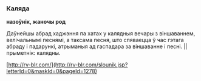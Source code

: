 ### Каляда
**назоўнік, жаночы род**

Даўнейшы абрад хаджэння па хатах у калядныя вечары з віншаваннем, велічальнымі песнямі, а таксама песня, што спяваецца ў час гэтага абраду і падарункі, атрыманыя ад гаспадара за віншаванне і песні. || прыметнік: калядны.

<a rel="author">[http://rv-blr.com/](http://rv-blr.com/slounik.jsp?letterId=0&maskId=0&pageId=1278)</a>
